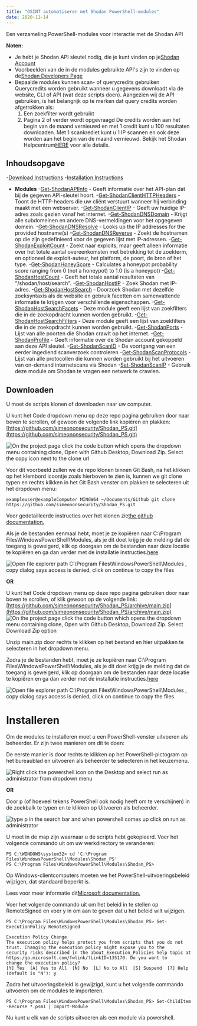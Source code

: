 ```yaml
---
title: "OSINT automatiseren met Shodan PowerShell-modules"
date: 2020-11-14
---
```


Een verzameling PowerShell-modules voor interactie met de Shodan API

**Noten:**
- Je hebt je Shodan API sleutel nodig, die je kunt vinden op je[Shodan Account](https://account.shodan.io/)
- Voorbeelden van de in de modules gebruikte API's zijn te vinden op de[Shodan Developers Page](https://developer.shodan.io/api)
- Bepaalde modules kunnen scan- of querycredits gebruiken Querycredits worden gebruikt wanneer u gegevens downloadt via de website, CLI of API (wat deze scripts doen).
  Aangezien wij de API gebruiken, is het belangrijk op te merken dat query credits worden afgetrokken als:
  1.  Een zoekfilter wordt gebruikt
  2.  Pagina 2 of verder wordt opgevraagd
      De credits worden aan het begin van de maand vernieuwd en met 1 credit kunt u 100 resultaten downloaden.
      Met 1 scankrediet kunt u 1 IP scannen en ook deze worden aan het begin van de maand vernieuwd.
      Bekijk het Shodan Helpcentrum[HERE](https://help.shodan.io/the-basics/credit-types-explained) voor alle details.

## Inhoudsopgave
-[Download Instructions](https://github.com/simeononsecurity/Shodan_PS#download)
-[Installation Instructions](https://github.com/simeononsecurity/Shodan_PS#install)
- **Modules**
  -[Get-ShodanAPIInfo](https://github.com/simeononsecurity/Shodan_PS/tree/main/Get-ShodanAPIInfo) - Geeft informatie over het API-plan dat bij de gegeven API-sleutel hoort.
  -[Get-ShodanClientHTTPHeaders](https://github.com/simeononsecurity/Shodan_PS/tree/main/Get-ShodanClientHTTPHeaders) - Toont de HTTP-headers die uw cliënt verstuurt wanneer hij verbinding maakt met een webserver.
  -[Get-ShodanClientIP](https://github.com/simeononsecurity/Shodan_PS/tree/main/Get-ShodanClientIP) - Geeft uw huidige IP-adres zoals gezien vanaf het internet.
  -[Get-ShodanDNSDomain](https://github.com/simeononsecurity/Shodan_PS/tree/main/Get-ShodanDNSDomain) - Krijgt alle subdomeinen en andere DNS-vermeldingen voor het opgegeven domein.
  -[Get-ShodanDNSResolve](https://github.com/simeononsecurity/Shodan_PS/tree/main/Get-ShodanDNSResolve) - Looks up the IP addresses for the provided hostname(s)
  -[Get-ShodanDNSReverse](https://github.com/simeononsecurity/Shodan_PS/tree/main/Get-ShodanDNSReverse) - Zoekt de hostnamen op die zijn gedefinieerd voor de gegeven lijst met IP-adressen.
  -[Get-ShodanExploitCount](https://github.com/simeononsecurity/Shodan_PS/tree/main/Get-ShodanExploitCount) - Zoekt naar exploits, maar geeft alleen informatie over het totale aantal overeenkomsten met betrekking tot de zoekterm, en optioneel de exploit-auteur, het platform, de poort, de bron of het type.
  -[Get-ShodanHoneyScore](https://github.com/simeononsecurity/Shodan_PS/tree/main/Get-ShodanHoneyScore) - Calculates a honeypot probability score ranging from 0 (not a honeypot) to 1.0 (is a honeypot)
  -[Get-ShodanHostCount](https://github.com/simeononsecurity/Shodan_PS/tree/main/Get-ShodanHostCount) - Geeft het totale aantal resultaten van "/shodan/host/search".
  -[Get-ShodanHostIP](https://github.com/simeononsecurity/Shodan_PS/tree/main/Get-ShodanHostIP) - Zoek Shodan met IP-adres.
  -[Get-ShodanHostSearch](https://github.com/simeononsecurity/Shodan_PS/tree/main/Get-ShodanHostSearch) - Doorzoek Shodan met dezelfde zoeksyntaxis als de website en gebruik facetten om samenvattende informatie te krijgen voor verschillende eigenschappen.
  -[Get-ShodanHostSearchFacets](https://github.com/simeononsecurity/Shodan_PS/tree/main/Get-ShodanHostSearchFacets) - Deze module geeft een lijst van zoekfilters die in de zoekopdracht kunnen worden gebruikt.
  -[Get-ShodanHostSearchFilters](https://github.com/simeononsecurity/Shodan_PS/tree/main/Get-ShodanHostSearchFilters) - Deze module geeft een lijst van zoekfilters die in de zoekopdracht kunnen worden gebruikt.
  -[Get-ShodanPorts](https://github.com/simeononsecurity/Shodan_PS/tree/main/Get-ShodanPorts) - Lijst van alle poorten die Shodan crawlt op het internet.
  -[Get-ShodanProfile](https://github.com/simeononsecurity/Shodan_PS/tree/main/Get-ShodanProfile) - Geeft informatie over de Shodan account gekoppeld aan deze API sleutel.
  -[Get-ShodanScanID](https://github.com/simeononsecurity/Shodan_PS/tree/main/Get-ShodanScanID) - De voortgang van een eerder ingediend scanverzoek controleren
  -[Get-ShodanScanProtocols](https://github.com/simeononsecurity/Shodan_PS/tree/main/Get-ShodanScanProtocols) - Lijst van alle protocollen die kunnen worden gebruikt bij het uitvoeren van on-demand internetscans via Shodan
  -[Set-ShodanScanIP](https://github.com/simeononsecurity/Shodan_PS/tree/main/Set-ShodanScanIP) - Gebruik deze module om Shodan te vragen een netwerk te crawlen.

<a name="Download"></a>

## Downloaden

U moet de scripts klonen of downloaden naar uw computer.

U kunt het Code dropdown menu op deze repo pagina gebruiken door naar boven te scrollen, of gewoon de volgende link kopiëren en plakken:[https://github.com/simeononsecurity/Shodan_PS.git](https://github.com/simeononsecurity/Shodan_PS.git)

![On the project page click the code button which opens the dropdown menu containing clone, Open with Github Desktop, Download Zip. Select the copy icon next to the clone url](https://github.com/simeononsecurity/Shodan_PS/blob/main/demo/download.gif?raw=true)

Voor dit voorbeeld zullen we de repo klonen binnen Git Bash, na het klikken op het klembord icoontje zoals hierboven te zien is, kunnen we git clone typen en rechts klikken in het Git Bash venster om plakken te selecteren uit het dropdown menu:

```
exampleuser@exampleComputer MINGW64 ~/Documents/Github git clone https://github.com/simeononsecurity/Shodan_PS.git
```

Voor gedetailleerde instructies over het klonen zie[the github documentation.](https://docs.github.com/en/free-pro-team@latest/github/creating-cloning-and-archiving-repositories/cloning-a-repository)

Als je de bestanden eenmaal hebt, moet je ze kopiëren naar C:\Program Files\WindowsPowerShell\Modules, als je dit doet krijg je de melding dat de toegang is geweigerd, klik op doorgaan om de bestanden naar deze locatie te kopiëren en ga dan verder met de installatie instructies.[here](#Install)

![Open file explorer path C:\Program Files\WindowsPowerShell\Modules , copy dialog says access is denied, click on continue to copy the files](https://github.com/simeononsecurity/Shodan_PS/blob/main/demo/copyasadmin.png?raw=true)

**OR**

U kunt het Code dropdown menu op deze repo pagina gebruiken door naar boven te scrollen, of klik gewoon op de volgende link:
[https://github.com/simeononsecurity/Shodan_PS/archive/main.zip](https://github.com/simeononsecurity/Shodan_PS/archive/main.zip)
![On the project page click the code button which opens the dropdown menu containing clone, Open with Github Desktop, Download Zip. Select Download Zip option](https://github.com/simeononsecurity/Shodan_PS/blob/main/demo/downloadzip.gif?raw=true)

Unzip main.zip door rechts te klikken op het bestand en hier uitpakken te selecteren in het dropdown menu.

Zodra je de bestanden hebt, moet je ze kopiëren naar C:\Program Files\WindowsPowerShell\Modules, als je dit doet krijg je de melding dat de toegang is geweigerd, klik op doorgaan om de bestanden naar deze locatie te kopiëren en ga dan verder met de installatie instructies.[here](#Install)

![Open file explorer path C:\Program Files\WindowsPowerShell\Modules , copy dialog says access is denied, click on continue to copy the files](https://github.com/simeononsecurity/Shodan_PS/blob/main/demo/copyasadmin.png?raw=true)

# Installeren

<a name="Installeren"></a>

Om de modules te installeren moet u een PowerShell-venster uitvoeren als beheerder.
Er zijn twee manieren om dit te doen:

De eerste manier is door rechts te klikken op het PowerShell-pictogram op het bureaublad en uitvoeren als beheerder te selecteren in het keuzemenu.

![Right click the powershell icon on the Desktop and select run as administrator from dropdown menu](https://github.com/simeononsecurity/Shodan_PS/blob/main/demo/RcRunAsAdmin.gif?raw=true)

**OR**

Door p (of hoeveel tekens PowerShell ook nodig heeft om te verschijnen) in de zoekbalk te typen en te klikken op Uitvoeren als beheerder.

![type p in the search bar and when powershell comes up click on run as administrator](https://github.com/simeononsecurity/Shodan_PS/blob/main/demo/SearchBarRunAsAdmin.gif?raw=true)

U moet in de map zijn waarnaar u de scripts hebt gekopieerd.
Voer het volgende commando uit om uw werkdirectory te veranderen:

```
PS C:\WINDOWS\system32> cd 'C:\Program Files\WindowsPowerShell\Modules\Shodan_PS'
PS C:\Program Files\WindowsPowerShell\Modules\Shodan_PS>
```

Op Windows-clientcomputers moeten we het PowerShell-uitvoeringsbeleid wijzigen, dat standaard beperkt is.

Lees voor meer informatie dit[Microsoft documentation.](https:/go.microsoft.com/fwlink/?LinkID=135170)

Voer het volgende commando uit om het beleid in te stellen op RemoteSigned en voer y in om aan te geven dat u het beleid wilt wijzigen.

```
PS C:\Program Files\WindowsPowerShell\Modules\Shodan_PS> Set-ExecutionPolicy RemoteSigned

Execution Policy Change
The execution policy helps protect you from scripts that you do not trust. Changing the execution policy might expose you to the
security risks described in the about_Execution_Policies help topic at https:/go.microsoft.com/fwlink/?LinkID=135170. Do you want to
change the execution policy?
[Y] Yes  [A] Yes to All  [N] No  [L] No to All  [S] Suspend  [?] Help (default is "N"): y
```

Zodra het uitvoeringsbeleid is gewijzigd, kunt u het volgende commando uitvoeren om de modules te importeren.

```
PS C:\Program Files\WindowsPowerShell\Modules\Shodan_PS> Set-ChildItem -Recurse *.psm1 | Import-Module
```

Nu kunt u elk van de scripts uitvoeren als een module via powershell.

